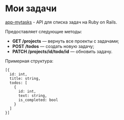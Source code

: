 # Мои задачи

[app-mytasks](https://app-mytasks.herokuapp.com/) - API для списка задач на Ruby on Rails.

Предоставляет следующие методы:
- **GET /projects** — вернуть все проекты с задачами;
- **POST /todos** — создать новую задачу;
- **PATCH /projects/id/todo/id** — обновить задачу.

Примерная структура:
```
[{
  id: int,
  title: string,
  todos: [
    {
      id: int,
      text: string,
      is_completed: bool
    }
  ]
}]
```
